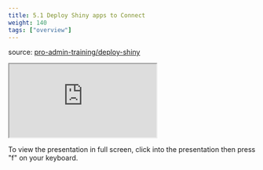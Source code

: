 ```yaml
---
title: 5.1 Deploy Shiny apps to Connect
weight: 140
tags: ["overview"]
---
```


source: <a href="https://colorado.rstudio.com/rsc/pro-admin-training/deploy-shiny" target="_blank">pro-admin-training/deploy-shiny</a>

<!-- <div class="xaringan-column"> -->
<div class="responsive-container-xaringan">
  <div class="animated-r-wrapper">
    <div class="animated-r-vertical">
      <div class="animated-r-circle"></div>
    </div>
    <div class="animated-r-diagonal"></div>
  </div>
  <iframe 
    src="https://colorado.rstudio.com/rsc/pro-admin-training/deploy-shiny/05_a_deploy_shiny.html" 
        gesture="media"  allow="encrypted-media" allowfullscreen
        scrolling="no">
  </iframe>
</div>
<!-- </div> -->


To view the presentation in full screen, click into the presentation then press "f" on your keyboard.

